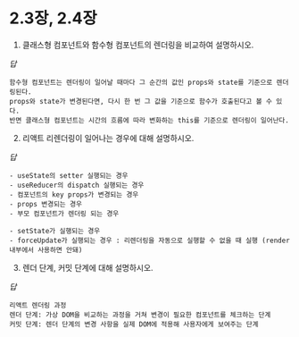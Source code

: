 # 2.3장, 2.4장
1. 클래스형 컴포넌트와 함수형 컴포넌트의 렌더링을 비교하여 설명하시오. 

_답_

```
함수형 컴포넌트는 렌더링이 일어날 때마다 그 순간의 값인 props와 state를 기준으로 렌더링된다.
props와 state가 변경된다면, 다시 한 번 그 값을 기준으로 함수가 호출된다고 볼 수 있다.
반면 클래스형 컴포넌트는 시간의 흐름에 따라 변화하는 this를 기준으로 렌더링이 일어난다.
```

2. 리액트 리렌더링이 일어나는 경우에 대해 설명하시오.

_답_

```
- useState의 setter 실행되는 경우
- useReducer의 dispatch 실행되는 경우
- 컴포넌트의 key props가 변경되는 경우
- props 변경되는 경우
- 부모 컴포넌트가 렌더링 되는 경우

- setState가 실행되는 경우
- forceUpdate가 실행되는 경우 : 리렌더링을 자동으로 실행할 수 없을 때 실행 (render 내부에서 사용하면 안돼)
```

3. 렌더 단계, 커밋 단계에 대해 설명하시오.

_답_

```
리액트 렌더링 과정
렌더 단계: 가상 DOM을 비교하는 과정을 거쳐 변경이 필요한 컴포넌트를 체크하는 단계
커밋 단계: 렌더 단계의 변경 사항을 실제 DOM에 적용해 사용자에게 보여주는 단계
```
